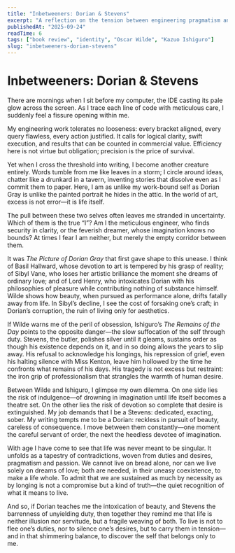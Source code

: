 ```yaml
---
title: "Inbetweeners: Dorian & Stevens"
excerpt: "A reflection on the tension between engineering pragmatism and artistic longing, through the lens of Oscar Wilde’s *The Picture of Dorian Gray* and Kazuo Ishiguro’s *The Remains of the Day*."
publishedAt: "2025-09-24"
readTime: 6
tags: ["book review", "identity", "Oscar Wilde", "Kazuo Ishiguro"]
slug: "inbetweeners-dorian-stevens"
---
```


# Inbetweeners: Dorian & Stevens  

There are mornings when I sit before my computer, the IDE casting its pale glow across the screen. As I trace each line of code with meticulous care, I suddenly feel a fissure opening within me.  

My engineering work tolerates no looseness: every bracket aligned, every query flawless, every action justified. It calls for logical clarity, swift execution, and results that can be counted in commercial value. Efficiency here is not virtue but obligation; precision is the price of survival.  

Yet when I cross the threshold into writing, I become another creature entirely. Words tumble from me like leaves in a storm; I circle around ideas, chatter like a drunkard in a tavern, inventing stories that dissolve even as I commit them to paper. Here, I am as unlike my work-bound self as Dorian Gray is unlike the painted portrait he hides in the attic. In the world of art, excess is not error—it is life itself.  

The pull between these two selves often leaves me stranded in uncertainty. Which of them is the true “I”? Am I the meticulous engineer, who finds security in clarity, or the feverish dreamer, whose imagination knows no bounds? At times I fear I am neither, but merely the empty corridor between them.  

It was *The Picture of Dorian Gray* that first gave shape to this unease. I think of Basil Hallward, whose devotion to art is tempered by his grasp of reality; of Sibyl Vane, who loses her artistic brilliance the moment she dreams of ordinary love; and of Lord Henry, who intoxicates Dorian with his philosophies of pleasure while contributing nothing of substance himself. Wilde shows how beauty, when pursued as performance alone, drifts fatally away from life. In Sibyl’s decline, I see the cost of forsaking one’s craft; in Dorian’s corruption, the ruin of living only for aesthetics.  

If Wilde warns me of the peril of obsession, Ishiguro’s *The Remains of the Day* points to the opposite danger—the slow suffocation of the self through duty. Stevens, the butler, polishes silver until it gleams, sustains order as though his existence depends on it, and in so doing allows the years to slip away. His refusal to acknowledge his longings, his repression of grief, even his halting silence with Miss Kenton, leave him hollowed by the time he confronts what remains of his days. His tragedy is not excess but restraint: the iron grip of professionalism that strangles the warmth of human desire.  

Between Wilde and Ishiguro, I glimpse my own dilemma. On one side lies the risk of indulgence—of drowning in imagination until life itself becomes a theatre set. On the other lies the risk of devotion so complete that desire is extinguished. My job demands that I be a Stevens: dedicated, exacting, sober. My writing tempts me to be a Dorian: reckless in pursuit of beauty, careless of consequence. I move between them constantly—one moment the careful servant of order, the next the heedless devotee of imagination.  

With age I have come to see that life was never meant to be singular. It unfolds as a tapestry of contradictions, woven from duties and desires, pragmatism and passion. We cannot live on bread alone, nor can we live solely on dreams of love; both are needed, in their uneasy coexistence, to make a life whole. To admit that we are sustained as much by necessity as by longing is not a compromise but a kind of truth—the quiet recognition of what it means to live.  

And so, if Dorian teaches me the intoxication of beauty, and Stevens the barrenness of unyielding duty, then together they remind me that life is neither illusion nor servitude, but a fragile weaving of both. To live is not to flee one’s duties, nor to silence one’s desires, but to carry them in tension—and in that shimmering balance, to discover the self that belongs only to me.  
